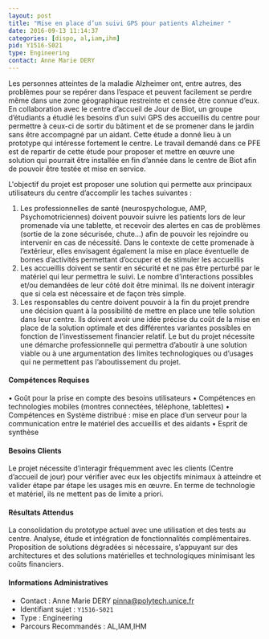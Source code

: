 ```yaml
---
layout: post
title: "Mise en place d’un suivi GPS pour patients Alzheimer "
date: 2016-09-13 11:14:37
categories: [dispo, al,iam,ihm]
pid: Y1516-S021
type: Engineering
contact: Anne Marie DERY
---
```

       
Les personnes atteintes de la maladie Alzheimer ont, entre autres, des problèmes pour se repérer dans l’espace et peuvent facilement se perdre même dans une zone géographique restreinte et censée être connue d’eux. En collaboration avec le centre d’accueil de Jour de Biot, un groupe d’étudiants a étudié les besoins d’un suivi GPS des accueillis du centre pour permettre à ceux-ci de sortir du bâtiment et de se promener dans le jardin sans être accompagné par un aidant.
Cette étude a donné lieu à un prototype qui intéresse fortement le centre. Le travail demandé dans ce PFE est de repartir de cette étude pour proposer et mettre en œuvre une solution qui pourrait être installée en fin d’année dans le centre de Biot afin de pouvoir être testée et mise en service.

L'objectif du projet est proposer une solution qui permette aux principaux utilisateurs du centre d’accomplir les taches suivantes :
1.	Les professionnelles de santé (neurospychologue, AMP, Psychomotriciennes) doivent pouvoir suivre les patients lors de leur promenade via une tablette, et recevoir des alertes en cas de problèmes (sortie de la zone sécurisée, chute…) afin de pouvoir les rejoindre ou intervenir en cas de nécessité. Dans le contexte de cette promenade à l’extérieur, elles envisagent également la mise en place éventuelle de bornes d’activités permettant d’occuper et de stimuler les accueillis
2.	Les accueillis doivent se sentir en sécurité et ne pas être perturbé par le matériel qui leur permettra le suivi. Le nombre d’interactions possibles et/ou demandées de leur côté doit être minimal. Ils ne doivent interagir que si cela est nécessaire et de façon très simple.
3.	Les responsables du centre doivent pouvoir à la fin du projet prendre une décision quant à la possibilité de mettre en place une telle solution dans leur centre. Ils doivent avoir une idée précise du coût de la mise en place de la solution optimale et des différentes variantes possibles en fonction de l’investissement financier relatif.
Le but du projet nécessite une démarche professionnelle qui permettra d’aboutir à une solution viable ou à une argumentation des limites technologiques ou d’usages qui ne permettent pas l’aboutissement du projet.

#### Compétences Requises
•	Goût pour la prise en compte des besoins utilisateurs 
•	Compétences en technologies mobiles (montres connectées, téléphone, tablettes)
•	Compétences en Système distribué : mise en place d’un serveur pour la communication entre le matériel des accueillis et des aidants
•	Esprit de synthèse


#### Besoins Clients
Le projet nécessite d’interagir fréquemment avec les clients (Centre d’accueil de jour) pour vérifier avec eux les objectifs minimaux à atteindre et valider étape par étape les usages mis en œuvre.
En terme de technologie et matériel, ils ne mettent pas de limite a priori.

#### Résultats Attendus
La  consolidation du prototype actuel avec une utilisation et des tests au centre.
Analyse, étude et intégration de fonctionnalités complémentaires.
Proposition de solutions dégradées si nécessaire, s’appuyant sur des architectures et des solutions matérielles et technologiques minimisant les coûts financiers.
     

#### Informations Administratives
  * Contact : Anne Marie DERY <pinna@polytech.unice.fr>
  * Identifiant sujet : `Y1516-S021`
  * Type : Engineering
  * Parcours Recommandés : AL,IAM,IHM
     